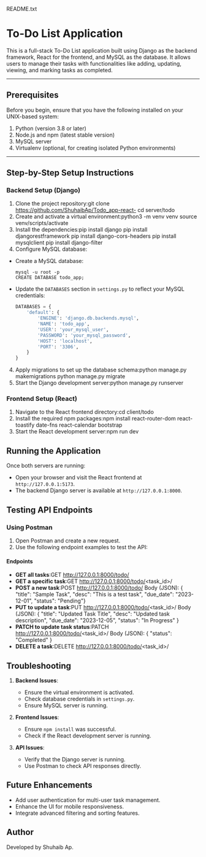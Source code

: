 README.txt

# To-Do List Application

This is a full-stack To-Do List application built using Django as the backend framework, React for the frontend, and MySQL as the database. It allows users to manage their tasks with functionalities like adding, updating, viewing, and marking tasks as completed.

---

## Prerequisites

Before you begin, ensure that you have the following installed on your UNIX-based system:

1. Python (version 3.8 or later)
2. Node.js and npm (latest stable version)
3. MySQL server
4. Virtualenv (optional, for creating isolated Python environments)

---

## Step-by-Step Setup Instructions

### Backend Setup (Django)

1. Clone the project repository:git clone https://github.com/ShuhaibAp/Todo_app-react- cd server/todo
2. Create and activate a virtual environment:python3 -m venv venv source venv/scripts/activate
3. Install the dependencies:pip install django pip install djangorestframework pip install django-cors-headers pip install mysqlclient pip install django-filter
4. Configure MySQL database:
- Create a MySQL database:
  ```
  mysql -u root -p
  CREATE DATABASE todo_app;
  ```
- Update the `DATABASES` section in `settings.py` to reflect your MySQL credentials:
  ```python
  DATABASES = {
      'default': {
          'ENGINE': 'django.db.backends.mysql',
          'NAME': 'todo_app',
          'USER': 'your_mysql_user',
          'PASSWORD': 'your_mysql_password',
          'HOST': 'localhost',
          'PORT': '3306',
      }
  }
  ```

4. Apply migrations to set up the database schema:python manage.py makemigrations python manage.py migrate
5. Start the Django development server:python manage.py runserver


### Frontend Setup (React)

1. Navigate to the React frontend directory:cd client/todo
2. Install the required npm packages:npm install react-router-dom react-toastify date-fns react-calendar bootstrap
3. Start the React development server:npm run dev

## Running the Application

Once both servers are running:
- Open your browser and visit the React frontend at `http://127.0.0.1:5173`.
- The backend Django server is available at `http://127.0.0.1:8000`.

## Testing API Endpoints

### Using Postman
1. Open Postman and create a new request.
2. Use the following endpoint examples to test the API:

#### Endpoints
- **GET all tasks**:GET http://127.0.0.1:8000/todo/
- **GET a specific task**:GET http://127.0.0.1:8000/todo/<task_id>/
- **POST a new task**:POST http://127.0.0.1:8000/todo/ Body (JSON): { "title": "Sample Task", "desc": "This is a test task", "due_date": "2023-12-01", "status": "Pending"}
- **PUT to update a task**:PUT http://127.0.0.1:8000/todo/<task_id>/ Body (JSON): { "title": "Updated Task Title", "desc": "Updated task description", "due_date": "2023-12-05", "status": "In Progress" }
- **PATCH to update task status**:PATCH http://127.0.0.1:8000/todo/<task_id>/ Body (JSON): { "status": "Completed" }
- **DELETE a task**:DELETE http://127.0.0.1:8000/todo/<task_id>/

## Troubleshooting

1. **Backend Issues**:
   - Ensure the virtual environment is activated.
   - Check database credentials in `settings.py`.
   - Ensure MySQL server is running.

2. **Frontend Issues**:
   - Ensure `npm install` was successful.
   - Check if the React development server is running.

3. **API Issues**:
   - Verify that the Django server is running.
   - Use Postman to check API responses directly.


## Future Enhancements

- Add user authentication for multi-user task management.
- Enhance the UI for mobile responsiveness.
- Integrate advanced filtering and sorting features.

## Author
Developed by Shuhaib Ap.
